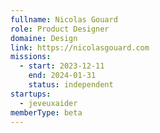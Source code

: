 ```yaml
---
fullname: Nicolas Gouard
role: Product Designer
domaine: Design
link: https://nicolasgouard.com
missions:
  - start: 2023-12-11
    end: 2024-01-31
    status: independent
startups:
  - jeveuxaider
memberType: beta
---
```


